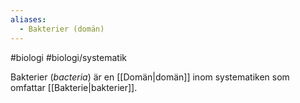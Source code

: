```yaml
---
aliases:
  - Bakterier (domän)
---
```

#biologi #biologi/systematik 

Bakterier (*bacteria*) är en [[Domän|domän]] inom systematiken som omfattar [[Bakterie|bakterier]].
